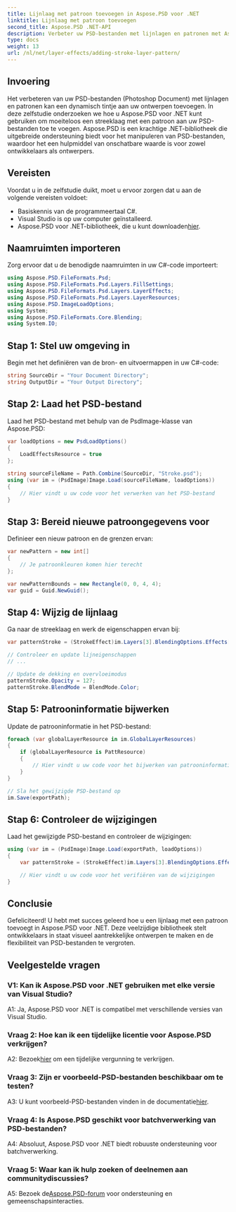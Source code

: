 ```yaml
---
title: Lijnlaag met patroon toevoegen in Aspose.PSD voor .NET
linktitle: Lijnlaag met patroon toevoegen
second_title: Aspose.PSD .NET-API
description: Verbeter uw PSD-bestanden met lijnlagen en patronen met Aspose.PSD voor .NET. Volg onze stapsgewijze handleiding voor een naadloze integratie.
type: docs
weight: 13
url: /nl/net/layer-effects/adding-stroke-layer-pattern/
---
```

## Invoering

Het verbeteren van uw PSD-bestanden (Photoshop Document) met lijnlagen en patronen kan een dynamisch tintje aan uw ontwerpen toevoegen. In deze zelfstudie onderzoeken we hoe u Aspose.PSD voor .NET kunt gebruiken om moeiteloos een streeklaag met een patroon aan uw PSD-bestanden toe te voegen. Aspose.PSD is een krachtige .NET-bibliotheek die uitgebreide ondersteuning biedt voor het manipuleren van PSD-bestanden, waardoor het een hulpmiddel van onschatbare waarde is voor zowel ontwikkelaars als ontwerpers.

## Vereisten

Voordat u in de zelfstudie duikt, moet u ervoor zorgen dat u aan de volgende vereisten voldoet:

- Basiskennis van de programmeertaal C#.
- Visual Studio is op uw computer geïnstalleerd.
-  Aspose.PSD voor .NET-bibliotheek, die u kunt downloaden[hier](https://releases.aspose.com/psd/net/).

## Naamruimten importeren

Zorg ervoor dat u de benodigde naamruimten in uw C#-code importeert:

```csharp
using Aspose.PSD.FileFormats.Psd;
using Aspose.PSD.FileFormats.Psd.Layers.FillSettings;
using Aspose.PSD.FileFormats.Psd.Layers.LayerEffects;
using Aspose.PSD.FileFormats.Psd.Layers.LayerResources;
using Aspose.PSD.ImageLoadOptions;
using System;
using Aspose.PSD.FileFormats.Core.Blending;
using System.IO;
```

## Stap 1: Stel uw omgeving in

Begin met het definiëren van de bron- en uitvoermappen in uw C#-code:

```csharp
string SourceDir = "Your Document Directory";
string OutputDir = "Your Output Directory";
```

## Stap 2: Laad het PSD-bestand

Laad het PSD-bestand met behulp van de PsdImage-klasse van Aspose.PSD:

```csharp
var loadOptions = new PsdLoadOptions()
{
    LoadEffectsResource = true
};

string sourceFileName = Path.Combine(SourceDir, "Stroke.psd");
using (var im = (PsdImage)Image.Load(sourceFileName, loadOptions))
{
    // Hier vindt u uw code voor het verwerken van het PSD-bestand
}
```

## Stap 3: Bereid nieuwe patroongegevens voor

Definieer een nieuw patroon en de grenzen ervan:

```csharp
var newPattern = new int[]
{
    // Je patroonkleuren komen hier terecht
};

var newPatternBounds = new Rectangle(0, 0, 4, 4);
var guid = Guid.NewGuid();
```

## Stap 4: Wijzig de lijnlaag

Ga naar de streeklaag en werk de eigenschappen ervan bij:

```csharp
var patternStroke = (StrokeEffect)im.Layers[3].BlendingOptions.Effects[0];

// Controleer en update lijneigenschappen
// ...

// Update de dekking en overvloeimodus
patternStroke.Opacity = 127;
patternStroke.BlendMode = BlendMode.Color;
```

## Stap 5: Patrooninformatie bijwerken

Update de patrooninformatie in het PSD-bestand:

```csharp
foreach (var globalLayerResource in im.GlobalLayerResources)
{
    if (globalLayerResource is PattResource)
    {
        // Hier vindt u uw code voor het bijwerken van patrooninformatie
    }
}

// Sla het gewijzigde PSD-bestand op
im.Save(exportPath);
```

## Stap 6: Controleer de wijzigingen

Laad het gewijzigde PSD-bestand en controleer de wijzigingen:

```csharp
using (var im = (PsdImage)Image.Load(exportPath, loadOptions))
{
    var patternStroke = (StrokeEffect)im.Layers[3].BlendingOptions.Effects[0];

    // Hier vindt u uw code voor het verifiëren van de wijzigingen
}
```

## Conclusie

Gefeliciteerd! U hebt met succes geleerd hoe u een lijnlaag met een patroon toevoegt in Aspose.PSD voor .NET. Deze veelzijdige bibliotheek stelt ontwikkelaars in staat visueel aantrekkelijke ontwerpen te maken en de flexibiliteit van PSD-bestanden te vergroten.

## Veelgestelde vragen

### V1: Kan ik Aspose.PSD voor .NET gebruiken met elke versie van Visual Studio?

A1: Ja, Aspose.PSD voor .NET is compatibel met verschillende versies van Visual Studio.

### Vraag 2: Hoe kan ik een tijdelijke licentie voor Aspose.PSD verkrijgen?

 A2: Bezoek[hier](https://purchase.aspose.com/temporary-license/) om een tijdelijke vergunning te verkrijgen.

### Vraag 3: Zijn er voorbeeld-PSD-bestanden beschikbaar om te testen?

 A3: U kunt voorbeeld-PSD-bestanden vinden in de documentatie[hier](https://reference.aspose.com/psd/net/).

### Vraag 4: Is Aspose.PSD geschikt voor batchverwerking van PSD-bestanden?

A4: Absoluut, Aspose.PSD voor .NET biedt robuuste ondersteuning voor batchverwerking.

### Vraag 5: Waar kan ik hulp zoeken of deelnemen aan communitydiscussies?

 A5: Bezoek de[Aspose.PSD-forum](https://forum.aspose.com/c/psd/34) voor ondersteuning en gemeenschapsinteracties.